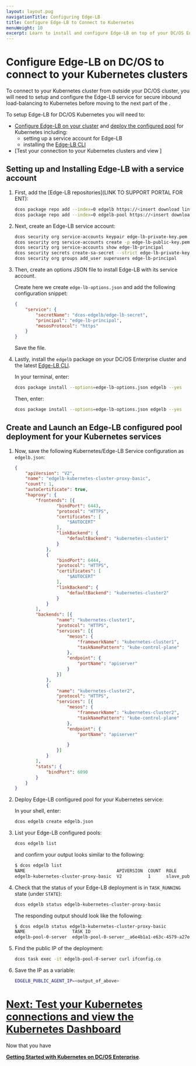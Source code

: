 ```yaml
---
layout: layout.pug
navigationTitle: Configuring Edge-LB
title: Configure Edge-LB to Connect to Kubernetes
menuWeight: 10
excerpt: Learn to install and configure Edge-LB on top of your DC/OS Enterprise cluster to enable connecting to your Kubernetes clusters
---
```


# Configure Edge-LB on DC/OS to connect to your Kubernetes clusters

To connect to your Kubernetes cluster from outside your DC/OS cluster, you will need to setup and configure the Edge-LB service for secure inbound load-balancing to Kubernetes before moving to the next part of the .

To setup Edge-LB for DC/OS Kubernetes you will need to:

- [Configure Edge-LB on your cluster]() and [deploy the configured pool]() for Kubernetes including:
    * setting up a service account for Edge-LB
    * installing the [Edge-LB CLI]()
- [Test your connection to your Kubernetes clusters and view ]

## Setting up and Installing Edge-LB with a service account

1. First, add the [Edge-LB repositories](LINK TO SUPPORT PORTAL FOR ENT):

    ```bash
    dcos package repo add --index=0 edgelb https://<insert download link>/stub-universe-edgelb.json
    dcos package repo add --index=0 edgelb-pool https://<insert download link>/stub-universe-edgelb-pool.json
    ```

1. Next, create an Edge-LB service account:

    ```bash
    dcos security org service-accounts keypair edge-lb-private-key.pem edge-lb-public-key.pem
    dcos security org service-accounts create -p edge-lb-public-key.pem -d "Edge-LB service account" edge-lb-principal
    dcos security org service-accounts show edge-lb-principal
    dcos security secrets create-sa-secret --strict edge-lb-private-key.pem edge-lb-principal dcos-edgelb/edge-lb-secret
    dcos security org groups add_user superusers edge-lb-principal
    ```

1. Then, create an options JSON file to install Edge-LB with its service account.

    Create here we create `edge-lb-options.json` and add the following configuration snippet:

    ```json
    {
        "service": {
            "secretName": "dcos-edgelb/edge-lb-secret",
            "principal": "edge-lb-principal",
            "mesosProtocol": "https"
        }
    }
    ```

    Save the file.

1. Lastly, install the `edgelb` package on your DC/OS Enterprise cluster and the latest [Edge-LB CLI]().

    In your terminal, enter:

    ```bash
    dcos package install --options=edge-lb-options.json edgelb --yes
    ```

    Then, enter:

     ```bash
    dcos package install --options=edge-lb-options.json edgelb --yes
    ```

## Create and Launch an Edge-LB configured pool deployment for your Kubernetes services

1. Now, save the following Kubernetes/Edge-LB Service configuration as `edgelb.json`:

    ```json
    {
        "apiVersion": "V2",
        "name": "edgelb-kubernetes-cluster-proxy-basic",
        "count": 1,
        "autoCertificate": true,
        "haproxy": {
            "frontends": [{
                    "bindPort": 6443,
                    "protocol": "HTTPS",
                    "certificates": [
                        "$AUTOCERT"
                    ],
                    "linkBackend": {
                        "defaultBackend": "kubernetes-cluster1"
                    }
                },
                {
                    "bindPort": 6444,
                    "protocol": "HTTPS",
                    "certificates": [
                        "$AUTOCERT"
                    ],
                    "linkBackend": {
                        "defaultBackend": "kubernetes-cluster2"
                    }
                }
            ],
            "backends": [{
                    "name": "kubernetes-cluster1",
                    "protocol": "HTTPS",
                    "services": [{
                        "mesos": {
                            "frameworkName": "kubernetes-cluster1",
                            "taskNamePattern": "kube-control-plane"
                        },
                        "endpoint": {
                            "portName": "apiserver"
                        }
                    }]
                },
                {
                    "name": "kubernetes-cluster2",
                    "protocol": "HTTPS",
                    "services": [{
                        "mesos": {
                            "frameworkName": "kubernetes-cluster2",
                            "taskNamePattern": "kube-control-plane"
                        },
                        "endpoint": {
                            "portName": "apiserver"

                        }
                    }]
                }
            ],
            "stats": {
                "bindPort": 6090
            }
        }
    }
    ```

1. Deploy Edge-LB configured pool for your Kubernetes service:

    In your shell, enter:

    ```bash
    dcos edgelb create edgelb.json
    ```

1. List your Edge-LB configured pools:

    ```bash
    dcos edgelb list
    ```

    and confirm your output looks similar to the following:

    ```bash
    $ dcos edgelb list
    NAME                                   APIVERSION  COUNT  ROLE          PORTS
    edgelb-kubernetes-cluster-proxy-basic  V2          1      slave_public  6090, 6443, 6444
    ```

1. Check that the status of your Edge-LB deployment is in `TASK_RUNNING` state (under `STATE`):

    ```bash
    dcos edgelb status edgelb-kubernetes-cluster-proxy-basic
    ```

    The responding output should look like the following:

    ```bash
    $ dcos edgelb status edgelb-kubernetes-cluster-proxy-basic
    NAME                  TASK ID                                                     STATE
    edgelb-pool-0-server  edgelb-pool-0-server__a6e4b1a1-e63c-4579-a27e-a54328f31321  TASK_RUNNING
    ```

1. Find the public IP of the deployment:

    ```bash
    dcos task exec -it edgelb-pool-0-server curl ifconfig.co
    ```

1. Save the IP as a variable:

    ```bash
    EDGELB_PUBLIC_AGENT_IP=<output_of_above>
    ```

<!-- If the above commands do not work to find the public agent IP of the Edge-LB (maybe due to security reasons, etc.) we can determine the Public Agent IPs that we need by following the [Find Public Agent IP Guide here]() -->

# [Next: Test your Kubernetes connections and view the Kubernetes Dashboard]()

Now that you have


[**Getting Started with Kubernetes on DC/OS Enterprise**](services/kubernetes/new/getting-started/).
